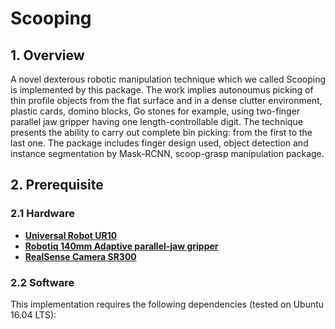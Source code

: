 # Scooping
## 1. Overview
A novel dexterous robotic manipulation technique which we called Scooping is implemented by this package. The work implies autonoumus picking of thin profile objects from the flat surface and in a dense clutter environment, plastic cards, domino blocks, Go stones for example, using two-finger parallel jaw gripper having one length-controllable digit. The technique presents the ability to carry out complete bin picking: from the first to the last one. The package includes finger design used, object detection and instance segmentation by Mask-RCNN, scoop-grasp manipulation package.



## 2. Prerequisite
### 2.1 Hardware
- [**Universal Robot UR10**](https://www.universal-robots.com/products/ur10-robot/)
- [**Robotiq 140mm Adaptive parallel-jaw gripper**](https://robotiq.com/products/2f85-140-adaptive-robot-gripper)
- [**RealSense Camera SR300**](https://github.com/IntelRealSense/realsense-ros)
<!-- - [**Customized Finger design**](https://github.com/HKUST-RML/dig-grasping/tree/master/fingertip%20design) features fingertip concavity---
- [**Extendable Finger**](https://github.com/HKUST-RML/extendable_finger) for realizing finger length differences during digging -->


### 2.2 Software
This implementation requires the following dependencies (tested on Ubuntu 16.04 LTS):
